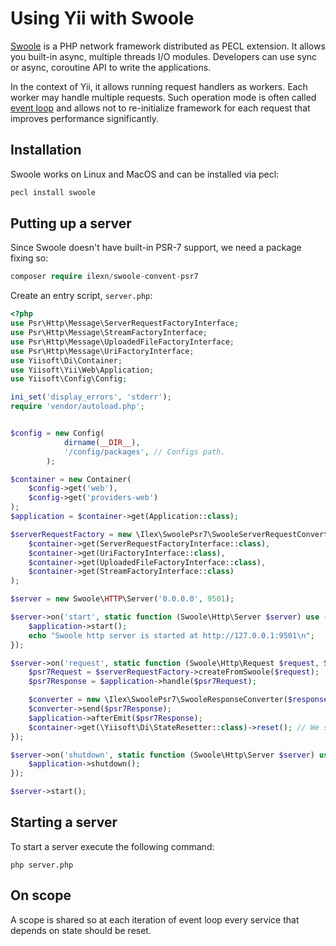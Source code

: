 # Using Yii with Swoole

[Swoole](https://www.swoole.co.uk/) is a PHP network framework distributed as PECL extension. It allows you built-in async,
multiple threads I/O modules. Developers can use sync or async, coroutine API to write the applications.

In the context of Yii, it allows running request handlers as workers. Each worker may handle multiple requests.
Such operation mode is often called [event loop](using-with-event-loop.md) and allows not to re-initialize framework
for each request that improves performance significantly. 

## Installation

Swoole works on Linux and MacOS and can be installed via pecl:

```bash
pecl install swoole
```

## Putting up a server

Since Swoole doesn't have built-in PSR-7 support, we need a package fixing so:

```php
composer require ilexn/swoole-convent-psr7
```

Create an entry script, `server.php`:

```php
<?php
use Psr\Http\Message\ServerRequestFactoryInterface;
use Psr\Http\Message\StreamFactoryInterface;
use Psr\Http\Message\UploadedFileFactoryInterface;
use Psr\Http\Message\UriFactoryInterface;
use Yiisoft\Di\Container;
use Yiisoft\Yii\Web\Application;
use Yiisoft\Config\Config;

ini_set('display_errors', 'stderr');
require 'vendor/autoload.php';


$config = new Config(
            dirname(__DIR__),
            '/config/packages', // Configs path.
        );

$container = new Container(
    $config->get('web'),
    $config->get('providers-web')
);
$application = $container->get(Application::class);

$serverRequestFactory = new \Ilex\SwoolePsr7\SwooleServerRequestConverter(
    $container->get(ServerRequestFactoryInterface::class),
    $container->get(UriFactoryInterface::class),
    $container->get(UploadedFileFactoryInterface::class),
    $container->get(StreamFactoryInterface::class)
);

$server = new Swoole\HTTP\Server('0.0.0.0', 9501);

$server->on('start', static function (Swoole\Http\Server $server) use ($application) {
    $application->start();
    echo "Swoole http server is started at http://127.0.0.1:9501\n";
});

$server->on('request', static function (Swoole\Http\Request $request, Swoole\Http\Response $response) use ($serverRequestFactory, $application) {
    $psr7Request = $serverRequestFactory->createFromSwoole($request);
    $psr7Response = $application->handle($psr7Request);

    $converter = new \Ilex\SwoolePsr7\SwooleResponseConverter($response);
    $converter->send($psr7Response);
    $application->afterEmit($psr7Response);
    $container->get(\Yiisoft\Di\StateResetter::class)->reset(); // We should reset the state of such services every request.
});

$server->on('shutdown', static function (Swoole\Http\Server $server) use ($application) {
    $application->shutdown();
});

$server->start();
```

## Starting a server

To start a server execute the following command:

```
php server.php
```

## On scope

A scope is shared so at each iteration of event loop every service that depends on state should be reset.
